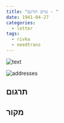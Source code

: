 ```yaml
---
title: "טרם תורגם - "
date: 1941-04-27
categories:
  - letter
tags:
  - rivka
  - needtrans
---
```


![text](/pupko-papers/assets/images/1941-04-27-content.jpg)

![addresses](/pupko-papers/assets/images/1941-04-27-addresses.jpg)

## תרגום


## מקור
